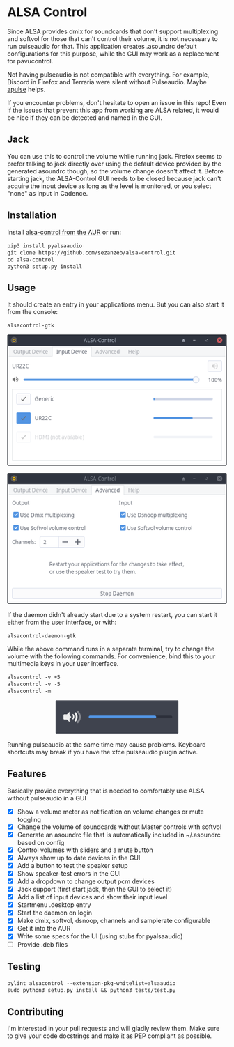 # ALSA Control

Since ALSA provides dmix for soundcards that don't support multiplexing and softvol for those that can't control their volume,
it is not necessary to run pulseaudio for that. This application creates .asoundrc default configurations for this purpose,
while the GUI may work as a replacement for pavucontrol.

Not having pulseaudio is not compatible with everything. For example, Discord in Firefox and Terraria were silent without Pulseaudio.
Maybe [apulse](https://github.com/i-rinat/apulse) helps.

If you encounter problems, don't hesitate to open an issue in this repo! Even if the issues that prevent this app from working are
ALSA related, it would be nice if they can be detected and named in the GUI.

## Jack

You can use this to control the volume while running jack. Firefox seems to prefer talking to
jack directly over using the default device provided by the generated asoundrc though, so the
volume change doesn't affect it. Before starting jack, the ALSA-Control GUI needs to be closed because
jack can't acquire the input device as long as the level is monitored, or you select "none" as input
in Cadence.

## Installation

Install [alsa-control from the AUR](https://aur.archlinux.org/packages/alsa-control/) or run:

```
pip3 install pyalsaaudio
git clone https://github.com/sezanzeb/alsa-control.git
cd alsa-control
python3 setup.py install
```

## Usage

It should create an entry in your applications menu. But you can also start it from the console:

```
alsacontrol-gtk
```

<p align="center">
    <img src="data/input-devices.png"/>
</p>
<p align="center">
    <img src="data/advanced.png"/>
</p>

If the daemon didn't already start due to a system restart, you can start it either from the user interface, or with:

```
alsacontrol-daemon-gtk
```

While the above command runs in a separate terminal, try to change the volume with the following commands.
For convenience, bind this to your multimedia keys in your user interface.

```
alsacontrol -v +5
alsacontrol -v -5
alsacontrol -m
```

<p align="center">
    <img src="data/notifications.png"/>
</p>

Running pulseaudio at the same time may cause problems. Keyboard shortcuts may break if you have the xfce pulseaudio plugin active.

## Features

Basically provide everything that is needed to comfortably use ALSA without pulseaudio in a GUI

- [x] Show a volume meter as notification on volume changes or mute toggling
- [x] Change the volume of soundcards without Master controls with softvol
- [x] Generate an asoundrc file that is automatically included in ~/.asoundrc based on config
- [x] Control volumes with sliders and a mute button
- [x] Always show up to date devices in the GUI
- [x] Add a button to test the speaker setup
- [x] Show speaker-test errors in the GUI
- [x] Add a dropdown to change output pcm devices
- [x] Jack support (first start jack, then the GUI to select it)
- [x] Add a list of input devices and show their input level
- [x] Startmenu .desktop entry
- [x] Start the daemon on login
- [x] Make dmix, softvol, dsnoop, channels and samplerate configurable
- [x] Get it into the AUR
- [x] Write some specs for the UI (using stubs for pyalsaaudio)
- [ ] Provide .deb files

## Testing

```
pylint alsacontrol --extension-pkg-whitelist=alsaaudio
sudo python3 setup.py install && python3 tests/test.py
```

## Contributing

I'm interested in your pull requests and will gladly review them. Make sure to give your code docstrings and make it as PEP compliant as possible.
